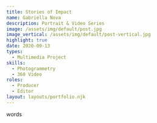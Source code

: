 ```yaml
---
title: Stories of Impact
name: Gabriella Nova
description: Portrait & Video Series 
image: /assets/img/default/post.jpg
image_vertical: /assets/img/default/post-vertical.jpg
highlight: true
date: 2020-09-13
types:
  - Multimedia Project
skills:
  - Photogrammetry
  - 360 Video
roles:
  - Producer
  - Editor
layout: layouts/portfolio.njk
---
```


words